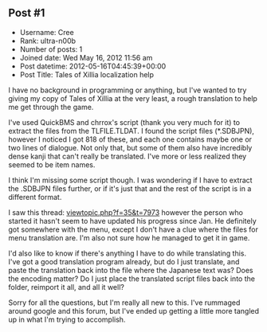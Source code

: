 ## Post #1
- Username: Cree
- Rank: ultra-n00b
- Number of posts: 1
- Joined date: Wed May 16, 2012 11:56 am
- Post datetime: 2012-05-16T04:45:39+00:00
- Post Title: Tales of Xillia localization help

I have no background in programming or anything, but I've wanted to try giving my copy of Tales of Xillia at the very least, a rough translation to help me get through the game.

I've used QuickBMS and chrrox's script (thank you very much for it) to extract the files from the TLFILE.TLDAT.
I found the script files (*.SDBJPN), however I noticed I got 818 of these, and each one contains maybe one or two lines of dialogue. Not only that, but some of them also have incredibly dense kanji that can't really be translated. I've more or less realized they seemed to be item names. 

I think I'm missing some script though. I was wondering if I have to extract the .SDBJPN files further, or if it's just that and the rest of the script is in a different format.

I saw this thread: [viewtopic.php?f=35&t=7973](http://forum.xentax.com/viewtopic.php?f=35&t=7973)
however the person who started it hasn't seem to have updated his progress since Jan.
He definitely got somewhere with the menu, except I don't have a clue where the files for menu translation are. I'm also not sure how he managed to get it in game.

I'd also like to know if there's anything I have to do while translating this. I've got a good translation program already, but do I just translate, and paste the translation back into the file where the Japanese text was? Does the encoding matter? Do I just place the translated script files back into the folder, reimport it all, and all it well?

Sorry for all the questions, but I'm really all new to this. I've rummaged around google and this forum, but I've ended up getting a little more tangled up in what I'm trying to accomplish.
